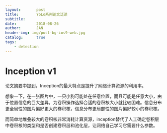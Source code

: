 ```yaml
---
layout:       post
title:        YoLo系列论文泛读
subtitle:     
date:         2018-08-26
author:       JAN
header-img: img/post-bg-ios9-web.jpg
catalog:      true
tags:
    - detection
---
```


# Inception v1

论文摘要中提到，Inception的最大特点是提升了网络计算资源的利用率。

想象一下，在一张图片中，一只小狗可能处在任意位置，而且可能是任意大小，由于位置信息的巨大差异，为卷积操作选择合适的卷积核大小就比较困难。信息分布更全局性的图片偏好更大的卷积核，信息分布更局部性的图片偏好较小的卷积核。

而简单地堆叠较大的卷积核非常消耗计算资源，inception替代了人工确定卷积层中卷积核的类型和是否创建卷积层和池化层，让网络自己学习它需要什么参数。
